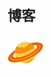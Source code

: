 # 博客

<!-- <svg xmlns="http://www.w3.org/2000/svg" viewBox="0 0 36 36"><title>🪐: ringed planet (1FA90) - emojiall.com</title><style>svg{stroke:#edf2f6;animation:dashoffset 10s both infinite,fill-opacity 10s both infinite,stroke-opacity 10s both infinite;stroke-dasharray:500%;stroke-dashoffset:500%}@keyframes stroke-opacity{2%,25%{stroke-opacity:.75;stroke-width:2%}100%,75%{stroke-opacity:0;stroke-width:0}}@keyframes fill-opacity{10%,25%{fill-opacity:0}0%,100%,50%{fill-opacity:1}}@keyframes dashoffset{0%,2%{stroke-dashoffset:500%}100%{stroke-dashoffset:0%}}</style><circle fill="#FFCC4D" cx="18" cy="18" r="10.694"/><path fill="#F4900C" d="M10.229 22.751c-.985.067-1.689-.308-2.203-.917.214.557.487 1.081.788 1.588.771.289 1.591.41 2.54-.272-.463-.227-.88-.415-1.125-.399zM23.086 8.608c.045.328-.187.5-.75.363-.955-.232-1.793.776-2.274 1.619-.947 1.657-4.854 3.524-4.857 2.087-.001-.679-3.452.843-3.893.161-.417-.644-1.663-.396-1.921-1.168-1.135 1.544-1.869 3.402-2.04 5.422.377.718.864 1.282 1.352 1.526.66.33 3.726 1.528 4.174.763.747-1.276 5.229-.373 5.122-1.044-.205-1.285 2.427-.23 3.373-1.886.482-.843 1.533-1.49 2.489-1.258 1.116.271 2.493-1.643 2.389-3.996-.871-1.057-1.951-1.931-3.164-2.589zm3.181 16.175c-.338.166-.671.293-.975.326-2.248.243-2.734 2.005-4.242 1.703-.777-.156-1.837 1.214-3.05 1.297-.611.042-1.489.141-2.386.308.768.175 1.565.277 2.386.277 3.331 0 6.305-1.523 8.267-3.911z"/><path fill="#E85E00" d="M23.225 8.674c.953.535 1.811 1.213 2.554 2.003 2.491-.157 4.01.429 3.883 1.777-.066.705-.585 1.542-1.431 2.435-2.108 2.221-6.309 4.796-11.07 6.602-3.309 1.255-6.258 1.9-8.366 1.934-2.145.035-3.418-.563-3.302-1.803.076-.815.752-1.806 1.852-2.857-.019-.255-.039-.507-.039-.765 0-.848.109-1.669.296-2.461C3.3 18.522.5 21.807.5 24.369c0 3.487 5.162 4.558 12.275 2.957 1.65-.371 3.405-.886 5.225-1.549 3.9-1.419 7.489-3.3 10.399-5.317 4.301-2.983 7.101-6.268 7.101-8.83 0-3.486-5.162-4.558-12.275-2.956z"/><path fill="#F4900C" d="M6.356 18.051c-.742.711-1.369 1.524-1.88 2.382-.49.852-.907 1.811-.844 2.671.035.856.682 1.366 1.558 1.602.874.227 1.845.287 2.834.229 1.962-.089 3.93-.415 5.841-.965 1.924-.505 3.791-1.225 5.615-2.036 3.648-1.628 7.068-3.789 10.132-6.382.368-.333.771-.649 1.124-.986.333-.337.647-.713.91-1.097.522-.768.826-1.667.335-2.352-.49-.696-1.495-1.075-2.453-1.271-.981-.187-2.01-.23-3.03-.111.992-.265 2.037-.395 3.088-.316 1.03.092 2.172.3 3.008 1.221.41.457.599 1.145.524 1.746-.057.611-.293 1.15-.563 1.635-.278.485-.59.925-.945 1.348-.352.404-.709.777-1.072 1.163-2.932 2.994-6.44 5.414-10.261 7.159-3.816 1.72-7.974 2.911-12.261 2.754-1.056-.04-2.157-.133-3.236-.548-.534-.209-1.082-.517-1.5-1.016-.429-.49-.635-1.171-.589-1.774.098-1.213.704-2.152 1.349-2.976.664-.819 1.447-1.525 2.316-2.08z"/></svg> -->

![pic](./环状星球.svg)